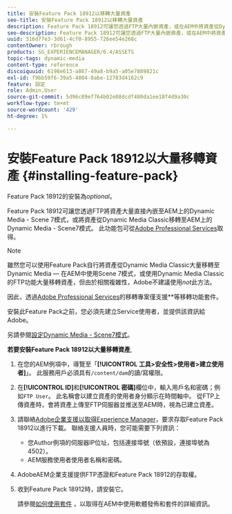 ```yaml
---
title: 安裝Feature Pack 18912以移轉大量資產
seo-title: 安裝Feature Pack 18912以移轉大量資產
description: Feature Pack 18912可讓您透過FTP大量內嵌資產，或在AEM中將資產從Dynamic Media Classic移轉至Dynamic Media。 此選用功能套件提供Adobe支援。
seo-description: Feature Pack 18912可讓您透過FTP大量內嵌資產，或在AEM中將資產從Dynamic Media Classic移轉至Dynamic Media。 此選用功能套件提供Adobe支援。
uuid: 316d77e3-3d61-4cf0-8955-726ee54e268c
contentOwner: rbrough
products: SG_EXPERIENCEMANAGER/6.4/ASSETS
topic-tags: dynamic-media
content-type: reference
discoiquuid: 6198e613-a867-49a8-b9a5-a05e7889821c
exl-id: f9bb59f6-39a5-4804-8abe-12783d4162c9
feature: 設定
role: Admin,User
source-git-commit: 5d96c09ef764b02e08dcdf480da1ee18f4d9a30c
workflow-type: tm+mt
source-wordcount: '429'
ht-degree: 1%

---
```


# 安裝Feature Pack 18912以大量移轉資產 {#installing-feature-pack}

Feature Pack 18912的安裝為&#x200B;_optional_。

Feature Pack 18912可讓您透過FTP將資產大量直接內嵌至AEM上的Dynamic Media - Scene 7模式，或將資產從Dynamic Media Classic移轉至AEM上的Dynamic Media - Scene7模式。 此功能包可從[Adobe Professional Services](https://www.adobe.com/experience-cloud/consulting-services.html)取得。

>[!NOTE]
>
>雖然您可以使用Feature Pack自行將資產從Dynamic Media Classic大量移轉至Dynamic Media — 在AEM中使用Scene 7模式，或使用Dynamic Media Classic的FTP功能大量移轉資產，但由於相關複雜性，Adobe不建議使用&#x200B;*not*&#x200B;此方法。
>
>因此，透過[Adobe Professional Services](https://www.adobe.com/experience-cloud/consulting-services.html)的移轉專案僅支援&#x200B;**&#x200B;等移轉功能套件。

安裝此Feature Pack之前，您必須先建立Service使用者，並提供該資訊給Adobe。

另請參閱[設定Dynamic Media - Scene7模式](https://helpx.adobe.com/experience-manager/6-4/assets/using/config-dms7.html)。

**若要安裝Feature Pack 18912以大量移轉資產**,

1. 在您的AEM例項中，導覽至「**[!UICONTROL 工具>安全性>使用者>建立使用者]**」。 此服務用戶必須具有`/content/dam`的讀/寫權限。
1. 在&#x200B;**[!UICONTROL ID]**&#x200B;和&#x200B;**[!UICONTROL 密碼]**&#x200B;欄位中，輸入用戶名和密碼；例如`FTP User`。 此名稱會以建立資產的使用者身分顯示在時間軸中。 從FTP上傳資產時，會將資產上傳至FTP伺服器並推送至AEM時，視為已建立資產。
1. 請聯絡[Adobe企業支援以取得Experience Manager](https://helpx.adobe.com/tw/contact/enterprise-support.ec.html)，要求存取Feature Pack 18912以進行下載。 聯絡支援人員時，您可能需要下列資訊：

   * 您Author例項的伺服器IP位址，包括連接埠號（依預設，連接埠號為4502）。
   * AEM服務使用者使用者名稱和密碼。

1. AdobeAEM企業支援提供FTP憑證和Feature Pack 18912的存取權。

1. 收到Feature Pack 18912時，請安裝它。

   請參閱[如何使用套件](/help/sites-administering/package-manager.md) ，以取得在AEM中使用軟體發佈和套件的詳細資訊。

